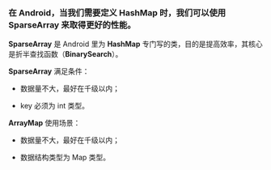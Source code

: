 ### 在 Android，当我们需要定义 HashMap 时，我们可以使用 SparseArray 来取得更好的性能。

**SparseArray** 是 Android 里为 **HashMap** 专门写的类，目的是提高效率，其核心是折半查找函数（**BinarySearch**）。

**SparseArray** 满足条件：

* 数据量不大，最好在千级以内；

* key 必须为 int 类型。

**ArrayMap** 使用场景：

* 数据量不大，最好在千级以内；

* 数据结构类型为 Map 类型。